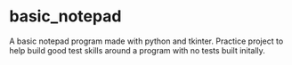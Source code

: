 # basic_notepad
A basic notepad program made with python and tkinter. Practice project to help build good test skills around a program with no tests built initally.
